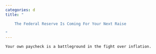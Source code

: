 ```yaml
---
categories: d
title: "

    The Federal Reserve Is Coming For Your Next Raise

"
---
```



    Your own paycheck is a battleground in the fight over inflation.

